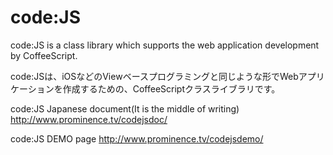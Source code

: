 code:JS
======

code:JS is a class library which supports the web application development by CoffeeScript. 

code:JSは、iOSなどのViewベースプログラミングと同じような形でWebアプリケーションを作成するための、CoffeeScriptクラスライブラリです。

code:JS Japanese document(It is the middle of writing)
http://www.prominence.tv/codejsdoc/

code:JS DEMO page
http://www.prominence.tv/codejsdemo/
